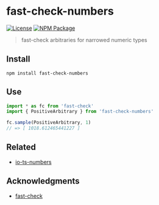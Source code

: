 # fast-check-numbers
[![License][]](https://opensource.org/licenses/ISC)
[![NPM Package][]](https://npmjs.org/package/fast-check-numbers)

[License]: https://img.shields.io/badge/License-ISC-blue.svg
[NPM Package]: https://img.shields.io/npm/v/fast-check-numbers.svg

> fast-check arbitraries for narrowed numeric types

## Install

``` shell
npm install fast-check-numbers
```

## Use

``` typescript
import * as fc from 'fast-check'
import { PositiveArbitrary } from 'fast-check-numbers'

fc.sample(PositiveArbitrary, 1)
// => [ 1018.612465441227 ]
```

## Related

- [io-ts-numbers](https://github.com/EricCrosson/numbers-ts/blob/master/packages/io-ts-numbers)

## Acknowledgments

- [fast-check](https://github.com/dubzzz/fast-check)
